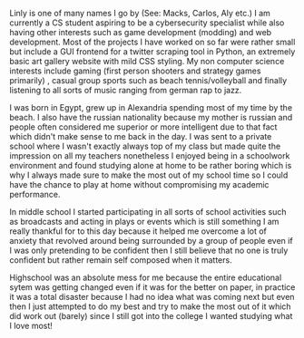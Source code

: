 Linly is one of many names I go by (See: Macks, Carlos, Aly etc.) 
	I am currently a CS student aspiring to be a cybersecurity specialist while also having other interests such as game development (modding) and  web development. 		Most of the projects I have worked on so far were rather small but include a GUI frontend for a twitter scraping tool in Python, an extremely basic art gallery website with mild CSS styling. 
	My non computer science interests include gaming (first person shooters and strategy games primarily) , casual group sports such as beach tennis/volleyball and finally listening to all sorts of music ranging from german rap to jazz. 

  I was born in Egypt, grew up in Alexandria spending most of my time by the beach. 
  I also have the russian nationality because my mother is russian and people often considered me superior or more intelligent due to that fact which didn't make sense to me back in the day. 
  I was sent to a private school where I wasn't exactly always top of my class but made quite the impression on all my teachers nonetheless I enjoyed being in a schoolwork environment and found studying alone at home to be rather boring which is why I always made sure to make the most out of my school time so I could have the chance to play at home without compromising my academic performance.
		 
  In middle school I started participating in all sorts of school activities such as broadcasts and acting in plays or events which is still something I am really thankful for to this day because it helped me overcome a lot of anxiety that revolved around being surrounded by a group of people even if I was only pretending to be confident then I still believe that no one is truly confident but rather remain self composed when it matters.
		
  Highschool was an absolute mess for me because the entire educational sytem was getting changed even if it was for the better on paper, in practice it was a total disaster because I had no idea what was coming next but even then I just attempted to do my best and try to make the most out of it which did work out (barely) since I still got into the college I wanted studying what I love most!
